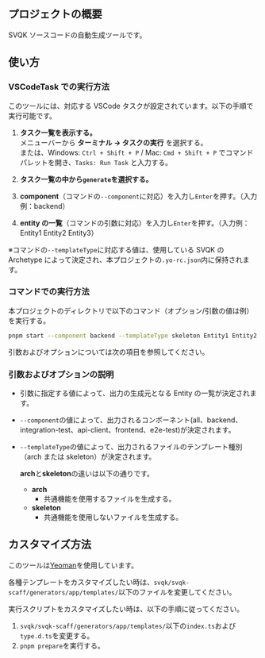 ## プロジェクトの概要

SVQK ソースコードの自動生成ツールです。

## 使い方

### VSCodeTask での実行方法

このツールには、対応する VSCode タスクが設定されています。以下の手順で実行可能です。

1. **タスク一覧を表示する。**  
   メニューバーから **ターミナル → タスクの実行** を選択する。  
   または、Windows: `Ctrl + Shift + P` / Mac: `Cmd + Shift + P` でコマンドパレットを開き、`Tasks: Run Task` と入力する。

2. **タスク一覧の中から`generate`を選択する。**

3. **component**（コマンドの`--component`に対応）を入力し`Enter`を押す。（入力例：backend）

4. **entity の一覧**（コマンドの引数に対応）を入力し`Enter`を押す。（入力例：Entity1 Entity2 Entity3）

※コマンドの`--templateType`に対応する値は、使用している SVQK の Archetype によって決定され、本プロジェクトの`.yo-rc.json`内に保持されます。

### コマンドでの実行方法

本プロジェクトのディレクトリで以下のコマンド（オプション/引数の値は例）を実行する。

```sh
pnpm start --component backend --templateType skeleton Entity1 Entity2 Entity3
```

引数およびオプションについては次の項目を参照してください。

### 引数およびオプションの説明

- 引数に指定する値によって、出力の生成元となる Entity の一覧が決定されます。

- `--component`の値によって、出力されるコンポーネント(all、backend、integration-test、api-client、frontend、e2e-test)が決定されます。
- `--templateType`の値によって、出力されるファイルのテンプレート種別（arch または skeleton）が決定されます。

  **arch**と**skeleton**の違いは以下の通りです。

  - **arch**
    - 共通機能を使用するファイルを生成する。
  - **skeleton**
    - 共通機能を使用しないファイルを生成する。

## カスタマイズ方法

このツールは[Yeoman](https://yeoman.io/)を使用しています。

各種テンプレートをカスタマイズしたい時は、`svqk/svqk-scaff/generators/app/templates/`以下のファイルを変更してください。

実行スクリプトをカスタマイズしたい時は、以下の手順に従ってください。

1. `svqk/svqk-scaff/generators/app/templates/`以下の`index.ts`および`type.d.ts`を変更する。
2. `pnpm prepare`を実行する。
